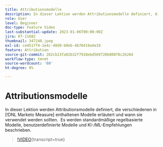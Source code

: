 ```yaml
---
title: Attributionsmodelle
description: In dieser Lektion werden Attributionsmodelle definiert, die verschiedenen in enthaltenen  [!DNL Marketo Measure] erläutert und wann die einzelnen Modelle verwendet werden.  Es werden standardmäßige regelbasierte Modelle, benutzerdefinierte Modelle und KI-/ML-Empfehlungen beschrieben.
role: User
level: Beginner
doc-type: Feature Video
last-substantial-update: 2023-01-06T00:00:00Z
jira: KT-11682
thumbnail: 347240.jpeg
exl-id: ce4517f4-1e4c-40d9-b0eb-4b70419a4e19
feature: Attribution
source-git-commit: 262cb13fa02b32f7918ebd569720b80078c2b28d
workflow-type: tm+mt
source-wordcount: '60'
ht-degree: 0%

---
```


# Attributionsmodelle

In dieser Lektion werden Attributionsmodelle definiert, die verschiedenen in [!DNL Marketo Measure] enthaltenen Modelle erläutert und wann sie verwendet werden sollten.  Es werden standardmäßige regelbasierte Modelle, benutzerdefinierte Modelle und KI-/ML-Empfehlungen beschrieben.

>[!VIDEO](https://video.tv.adobe.com/v/347240/?learn=on){transcript=true}
